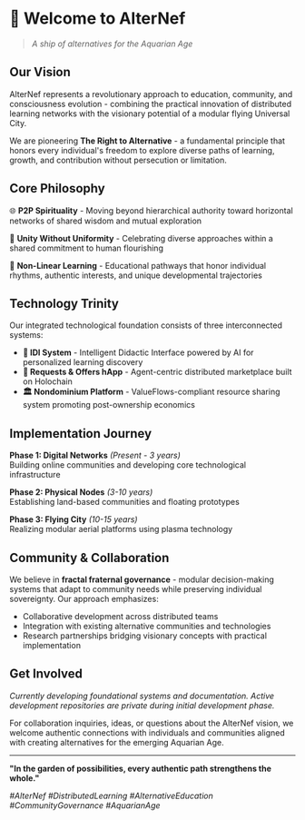 # 🌟 Welcome to AlterNef

> *A ship of alternatives for the Aquarian Age*

## Our Vision

AlterNef represents a revolutionary approach to education, community, and consciousness evolution - combining the practical innovation of distributed learning networks with the visionary potential of a modular flying Universal City.

We are pioneering **The Right to Alternative** - a fundamental principle that honors every individual's freedom to explore diverse paths of learning, growth, and contribution without persecution or limitation.

## Core Philosophy

🌐 **P2P Spirituality** - Moving beyond hierarchical authority toward horizontal networks of shared wisdom and mutual exploration

🎯 **Unity Without Uniformity** - Celebrating diverse approaches within a shared commitment to human flourishing

🌱 **Non-Linear Learning** - Educational pathways that honor individual rhythms, authentic interests, and unique developmental trajectories

## Technology Trinity

Our integrated technological foundation consists of three interconnected systems:

- **🧠 IDI System** - Intelligent Didactic Interface powered by AI for personalized learning discovery
- **🤝 Requests & Offers hApp** - Agent-centric distributed marketplace built on Holochain
- **🏛️ Nondominium Platform** - ValueFlows-compliant resource sharing system promoting post-ownership economics

## Implementation Journey

**Phase 1: Digital Networks** *(Present - 3 years)*  
Building online communities and developing core technological infrastructure

**Phase 2: Physical Nodes** *(3-10 years)*  
Establishing land-based communities and floating prototypes  

**Phase 3: Flying City** *(10-15 years)*  
Realizing modular aerial platforms using plasma technology

## Community & Collaboration

We believe in **fractal fraternal governance** - modular decision-making systems that adapt to community needs while preserving individual sovereignty. Our approach emphasizes:

- Collaborative development across distributed teams
- Integration with existing alternative communities and technologies
- Research partnerships bridging visionary concepts with practical implementation

## Get Involved

*Currently developing foundational systems and documentation. Active development repositories are private during initial development phase.*

For collaboration inquiries, ideas, or questions about the AlterNef vision, we welcome authentic connections with individuals and communities aligned with creating alternatives for the emerging Aquarian Age.

---

**"In the garden of possibilities, every authentic path strengthens the whole."**

*#AlterNef #DistributedLearning #AlternativeEducation #CommunityGovernance #AquarianAge*
